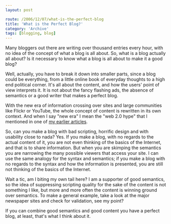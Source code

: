 ```yaml
---
layout: post

route: /2006/12/07/what-is-the-perfect-blog
title: 'What is the Perfect Blog?'
category: 'Archive'
tags: [blogging, blog]
---
```


Many bloggers out there are writing over thousand entries every hour, with no
idea of the concept of what a blog is all about. So, what is a blog actually all
about? Is it necessary to know what a blog is all about to make it a good blog?

Well, actually, you have to break it down into smaller parts, since a blog could
be everything, from a little online book of everyday thoughts to a high end
political corner. It's all about the content, and how the users' point of view
interprets it. It is not about the fancy flashing ads, the absence of semantics
or a good writer that makes a perfect blog.

With the new era of information crossing over sites and large communities like
Flickr or YouTube, the whole concept of content is rewritten in its own context.
And when I say "new era" I mean the "web 2.0 hype" that I mentioned in one of
<a class="ph" target="_blank" rel="noopener noreferrer" href="https://phun-ky.net/2006/11/web-20-is-a-hype">my
earlier articles</a>.

So, can you make a blog with bad scripting, horrific design and with usability
close to nada? Yes. If you make a blog, with no regards to the actual content of
it, you are not even thinking of the basics of the Internet, and that is to
share information. But when you are skimping the semantics you are narrowing the
many possible viewers that access your site. I can use the same analogy for the
syntax and semantics; if you make a blog with no regards to the syntax and how
the information is presented, you are still not thinking of the basics of the
Internet.

Wait a tic, am I biting my own tail here? I am a supporter of good semantics, so
the idea of suppressing scripting quality for the sake of the content is not
something I like, but more and more often the content is winning ground over
semantics. To make a general example, take a look at the major newspaper sites
and check for validation, see my point?

If you can combine good semantics and good content you have a perfect blog, at
least, that's what I think about it.
